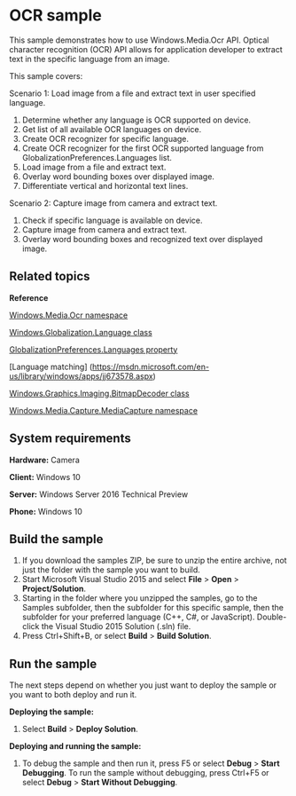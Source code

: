 <!---
  category: ControlsLayoutAndText
  samplefwlink: http://go.microsoft.com/fwlink/p/?LinkId=620579&clcid=0x409
--->

# OCR sample

This sample demonstrates how to use Windows.Media.Ocr API. Optical character recognition (OCR) API allows for application developer to extract text in the specific language from an image.

This sample covers:

Scenario 1: Load image from a file and extract text in user specified language.

1. Determine whether any language is OCR supported on device.
2. Get list of all available OCR languages on device.
3. Create OCR recognizer for specific language.
4. Create OCR recognizer for the first OCR supported language from GlobalizationPreferences.Languages list.
5. Load image from a file and extract text.
6. Overlay word bounding boxes over displayed image.
7. Differentiate vertical and horizontal text lines.

Scenario 2: Capture image from camera and extract text.

1. Check if specific language is available on device.
2. Capture image from camera and extract text.
3. Overlay word bounding boxes and recognized text over displayed image.

## Related topics

**Reference**

[Windows.Media.Ocr namespace](https://msdn.microsoft.com/en-us/library/windows/apps/windows.media.ocr.aspx)

[Windows.Globalization.Language class](https://msdn.microsoft.com/en-us/library/windows/apps/windows.globalization.language.aspx)

[GlobalizationPreferences.Languages property](https://msdn.microsoft.com/en-us/library/windows/apps/windows.system.userprofile.globalizationpreferences.languages.aspx)

[Language matching] (https://msdn.microsoft.com/en-us/library/windows/apps/jj673578.aspx)

[Windows.Graphics.Imaging.BitmapDecoder class](https://msdn.microsoft.com/en-us/library/windows/apps/windows.graphics.imaging.bitmapdecoder.aspx)

[Windows.Media.Capture.MediaCapture namespace](https://msdn.microsoft.com/en-us/library/windows/apps/windows.media.capture.aspx)

## System requirements

**Hardware:** Camera

**Client:** Windows 10

**Server:** Windows Server 2016 Technical Preview

**Phone:** Windows 10

## Build the sample

1. If you download the samples ZIP, be sure to unzip the entire archive, not just the folder with the sample you want to build. 
2. Start Microsoft Visual Studio 2015 and select **File** \> **Open** \> **Project/Solution**.
3. Starting in the folder where you unzipped the samples, go to the Samples subfolder, then the subfolder for this specific sample, then the subfolder for your preferred language (C++, C#, or JavaScript). Double-click the Visual Studio 2015 Solution (.sln) file.
4. Press Ctrl+Shift+B, or select **Build** \> **Build Solution**.

## Run the sample

The next steps depend on whether you just want to deploy the sample or you want to both deploy and run it.

**Deploying the sample:**

1.  Select **Build** \> **Deploy Solution**.

**Deploying and running the sample:**

1.  To debug the sample and then run it, press F5 or select **Debug** \> **Start Debugging**. To run the sample without debugging, press Ctrl+F5 or select **Debug** \> **Start Without Debugging**.

